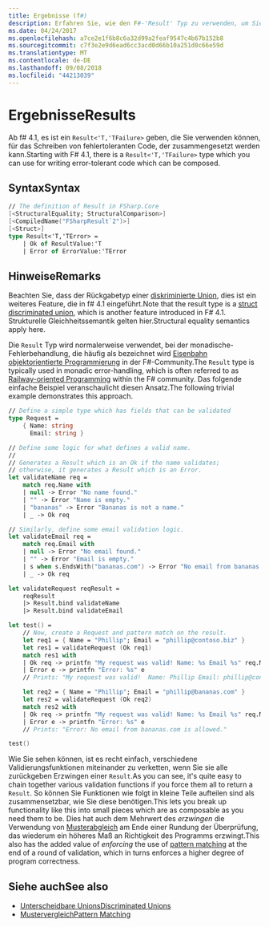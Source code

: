 ```yaml
---
title: Ergebnisse (f#)
description: Erfahren Sie, wie den F#-'Result' Typ zu verwenden, um Sie fehlertoleranten Code schreiben.
ms.date: 04/24/2017
ms.openlocfilehash: a7ce2e1f6b8c6a32d99a2feaf9547c4b67b152b8
ms.sourcegitcommit: c7f3e2e9d6ead6cc3acd0d66b10a251d0c66e59d
ms.translationtype: MT
ms.contentlocale: de-DE
ms.lasthandoff: 09/08/2018
ms.locfileid: "44213039"
---
```

# <a name="results"></a><span data-ttu-id="f7cb2-103">Ergebnisse</span><span class="sxs-lookup"><span data-stu-id="f7cb2-103">Results</span></span>

<span data-ttu-id="f7cb2-104">Ab f# 4.1, es ist ein `Result<'T,'TFailure>` geben, die Sie verwenden können, für das Schreiben von fehlertoleranten Code, der zusammengesetzt werden kann.</span><span class="sxs-lookup"><span data-stu-id="f7cb2-104">Starting with F# 4.1, there is a `Result<'T,'TFailure>` type which you can use for writing error-tolerant code which can be composed.</span></span>

## <a name="syntax"></a><span data-ttu-id="f7cb2-105">Syntax</span><span class="sxs-lookup"><span data-stu-id="f7cb2-105">Syntax</span></span>

```fsharp
// The definition of Result in FSharp.Core
[<StructuralEquality; StructuralComparison>]
[<CompiledName("FSharpResult`2")>]
[<Struct>]
type Result<'T,'TError> = 
    | Ok of ResultValue:'T 
    | Error of ErrorValue:'TError
```

## <a name="remarks"></a><span data-ttu-id="f7cb2-106">Hinweise</span><span class="sxs-lookup"><span data-stu-id="f7cb2-106">Remarks</span></span>

<span data-ttu-id="f7cb2-107">Beachten Sie, dass der Rückgabetyp einer [diskriminierte Union](discriminated-unions.md#struct-discriminated-unions), dies ist ein weiteres Feature, die in f# 4.1 eingeführt.</span><span class="sxs-lookup"><span data-stu-id="f7cb2-107">Note that the result type is a [struct discriminated union](discriminated-unions.md#struct-discriminated-unions), which is another feature introduced in F# 4.1.</span></span>  <span data-ttu-id="f7cb2-108">Strukturelle Gleichheitssemantik gelten hier.</span><span class="sxs-lookup"><span data-stu-id="f7cb2-108">Structural equality semantics apply here.</span></span>

<span data-ttu-id="f7cb2-109">Die `Result` Typ wird normalerweise verwendet, bei der monadische-Fehlerbehandlung, die häufig als bezeichnet wird [Eisenbahn objektorientierte Programmierung](https://swlaschin.gitbooks.io/fsharpforfunandprofit/content/posts/recipe-part2.html) in der F#-Community.</span><span class="sxs-lookup"><span data-stu-id="f7cb2-109">The `Result` type is typically used in monadic error-handling, which is often referred to as [Railway-oriented Programming](https://swlaschin.gitbooks.io/fsharpforfunandprofit/content/posts/recipe-part2.html) within the F# community.</span></span>  <span data-ttu-id="f7cb2-110">Das folgende einfache Beispiel veranschaulicht diesen Ansatz.</span><span class="sxs-lookup"><span data-stu-id="f7cb2-110">The following trivial example demonstrates this approach.</span></span>

```fsharp
// Define a simple type which has fields that can be validated
type Request = 
    { Name: string
      Email: string }

// Define some logic for what defines a valid name.
//
// Generates a Result which is an Ok if the name validates;
// otherwise, it generates a Result which is an Error.
let validateName req =
    match req.Name with
    | null -> Error "No name found."
    | "" -> Error "Name is empty."
    | "bananas" -> Error "Bananas is not a name."
    | _ -> Ok req

// Similarly, define some email validation logic.
let validateEmail req =
    match req.Email with
    | null -> Error "No email found."
    | "" -> Error "Email is empty."
    | s when s.EndsWith("bananas.com") -> Error "No email from bananas.com is allowed."
    | _ -> Ok req

let validateRequest reqResult =
    reqResult 
    |> Result.bind validateName
    |> Result.bind validateEmail

let test() = 
    // Now, create a Request and pattern match on the result.
    let req1 = { Name = "Phillip"; Email = "phillip@contoso.biz" }
    let res1 = validateRequest (Ok req1)
    match res1 with
    | Ok req -> printfn "My request was valid! Name: %s Email %s" req.Name req.Email
    | Error e -> printfn "Error: %s" e
    // Prints: "My request was valid!  Name: Phillip Email: phillip@consoto.biz"

    let req2 = { Name = "Phillip"; Email = "phillip@bananas.com" }
    let res2 = validateRequest (Ok req2)
    match res2 with
    | Ok req -> printfn "My request was valid! Name: %s Email %s" req.Name req.Email
    | Error e -> printfn "Error: %s" e
    // Prints: "Error: No email from bananas.com is allowed."

test()
```

<span data-ttu-id="f7cb2-111">Wie Sie sehen können, ist es recht einfach, verschiedene Validierungsfunktionen miteinander zu verketten, wenn Sie sie alle zurückgeben Erzwingen einer `Result`.</span><span class="sxs-lookup"><span data-stu-id="f7cb2-111">As you can see, it's quite easy to chain together various validation functions if you force them all to return a `Result`.</span></span>  <span data-ttu-id="f7cb2-112">So können Sie Funktionen wie folgt in kleine Teile aufteilen sind als zusammensetzbar, wie Sie diese benötigen.</span><span class="sxs-lookup"><span data-stu-id="f7cb2-112">This lets you break up functionality like this into small pieces which are as composable as you need them to be.</span></span>  <span data-ttu-id="f7cb2-113">Dies hat auch dem Mehrwert des *erzwingen* die Verwendung von [Musterabgleich](pattern-matching.md) am Ende einer Rundung der Überprüfung, das wiederum ein höheres Maß an Richtigkeit des Programms erzwingt.</span><span class="sxs-lookup"><span data-stu-id="f7cb2-113">This also has the added value of *enforcing* the use of [pattern matching](pattern-matching.md) at the end of a round of validation, which in turns enforces a higher degree of program correctness.</span></span>

## <a name="see-also"></a><span data-ttu-id="f7cb2-114">Siehe auch</span><span class="sxs-lookup"><span data-stu-id="f7cb2-114">See also</span></span>

- [<span data-ttu-id="f7cb2-115">Unterscheidbare Unions</span><span class="sxs-lookup"><span data-stu-id="f7cb2-115">Discriminated Unions</span></span>](discriminated-unions.md)
- [<span data-ttu-id="f7cb2-116">Mustervergleich</span><span class="sxs-lookup"><span data-stu-id="f7cb2-116">Pattern Matching</span></span>](pattern-matching.md)
